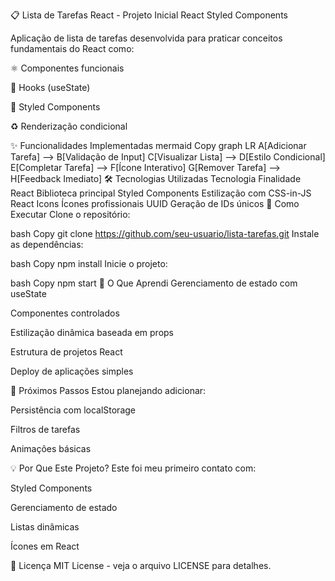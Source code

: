 📋 Lista de Tarefas React - Projeto Inicial
React
Styled Components

Aplicação de lista de tarefas desenvolvida para praticar conceitos fundamentais do React como:

⚛️ Componentes funcionais

🎣 Hooks (useState)

💅 Styled Components

♻️ Renderização condicional

✨ Funcionalidades Implementadas
mermaid
Copy
graph LR
    A[Adicionar Tarefa] --> B[Validação de Input]
    C[Visualizar Lista] --> D[Estilo Condicional]
    E[Completar Tarefa] --> F[Ícone Interativo]
    G[Remover Tarefa] --> H[Feedback Imediato]
🛠 Tecnologias Utilizadas
Tecnologia	Finalidade
React	Biblioteca principal
Styled Components	Estilização com CSS-in-JS
React Icons	Ícones profissionais
UUID	Geração de IDs únicos
🚀 Como Executar
Clone o repositório:

bash
Copy
git clone https://github.com/seu-usuario/lista-tarefas.git
Instale as dependências:

bash
Copy
npm install
Inicie o projeto:

bash
Copy
npm start
📌 O Que Aprendi
Gerenciamento de estado com useState

Componentes controlados

Estilização dinâmica baseada em props

Estrutura de projetos React

Deploy de aplicações simples

🌟 Próximos Passos
Estou planejando adicionar:

Persistência com localStorage

Filtros de tarefas

Animações básicas

💡 Por Que Este Projeto?
Este foi meu primeiro contato com:

Styled Components

Gerenciamento de estado

Listas dinâmicas

Ícones em React

📝 Licença
MIT License - veja o arquivo LICENSE para detalhes.


